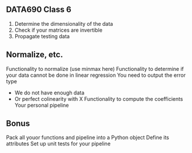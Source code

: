 ## DATA690 Class 6
1. Determine the dimensionality of the data
2. Check if your matrices are invertible
3. Propagate testing data

## Normalize, etc.
Functionality to normalize (use minmax here)
Functionality to determine if your data cannot be done in linear regression
You need to output the error type
- We do not have enough data
- Or perfect colinearity with X
Functionality to compute the coefficients
Your personal pipeline

## Bonus
Pack all youor functions and pipeline into a Python object
Define its attributes
Set up unit tests for your pipeline
